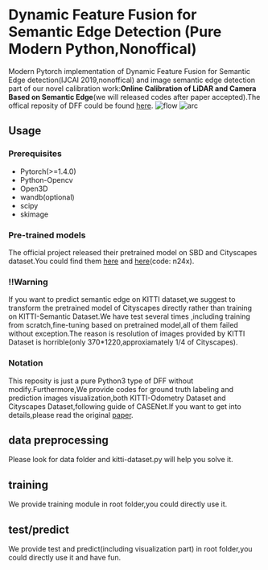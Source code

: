 # Dynamic Feature Fusion for Semantic Edge Detection (Pure Modern Python,Nonoffical)
Modern  Pytorch implementation of Dynamic Feature Fusion for Semantic Edge detection(IJCAI 2019,nonoffical) and image semantic edge detection part of our novel  calibration work:**Online Calibration of LiDAR and Camera Based on Semantic Edge**(we will released codes after paper accepted).The offical reposity of DFF could be found [here](https://github.com/Lavender105/DFF).
![flow](https://github.com/Lavender105/DFF/blob/master/img/overview.png?raw=true)
![arc](https://github.com/Lavender105/DFF/raw/master/img/visualization.png)
## Usage
### Prerequisites
- Pytorch(>=1.4.0)
- Python-Opencv
- Open3D
- wandb(optional)
- scipy
- skimage
### Pre-trained models
The official project released their pretrained model on SBD and Cityscapes dataset.You could find them [here](https://drive.google.com/open?id=1-PCfJH6w1sFE5Q-B-GXL_D9DiiEyWA7P) and [here](https://drive.google.com/open?id=1-PCfJH6w1sFE5Q-B-GXL_D9DiiEyWA7P)(code: n24x).
### !!Warning
If you want to predict semantic edge on KITTI dataset,we suggest to transform the pretrained model of Cityscapes directly rather than training on KITTI-Semantic Dataset.We have test several times ,including training from scratch,fine-tuning based on pretrained model,all of them failed without exception.The reason is resolution of images provided by KITTI Dataset is horrible(only 370*1220,approxiamately 1/4 of Cityscapes). 
### Notation
This reposity is just a pure Python3 type of DFF without modify.Furthermore,We provide codes for ground truth labeling and prediction images visualization,both KITTI-Odometry Dataset and Cityscapes Dataset,following guide of CASENet.If you want to get into details,please read the original [paper](https://arxiv.org/abs/1705.09759).
## data preprocessing
Please look for data folder and kitti-dataset.py will help you solve it.
## training
We provide training module in root folder,you could directly use it.
## test/predict
We provide test and predict(including visualization part) in root folder,you could directly use it and have fun.
